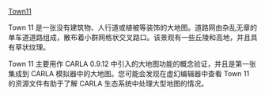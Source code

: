 

[Town11](img/map_town11.gif)


Town 11 是一张没有建筑物、人行道或植被等装饰的大地图。道路网由杂乱无章的单车道道路组成，散布着小群网格状交叉路口。该景观有一些丘陵和高地，并且具有草状纹理。

Town 11 主要用作 CARLA 0.9.12 中引入的大地图功能的概念验证，并且是第一张集成到 CARLA 模拟器中的大地图。您可能会发现在虚幻编辑器中查看 Town 11 的资源文件有助于了解 CARLA 生态系统中处理大型地图的情况。